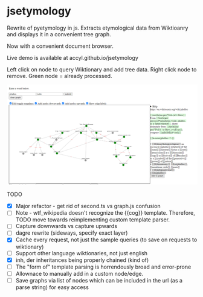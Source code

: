 # jsetymology

Rewrite of pyetymology in js. 
Extracts etymological data from Wiktioanry and displays it in a convenient tree graph.

Now with a convenient document browser.

Live demo is available at accyl.github.io/jsetymology

Left click on node to query Wiktionary and add tree data.
Right click node to remove.
Green node = already processed.

![Fun sample image: ](https://github.com/accyl/jsetymology/blob/master/ballena2.png?raw=true)


TODO
 - [x] Major refactor - get rid of second.ts vs graph.js confusion
 - [ ] Note - wtf_wikipedia doesn't recognize the {{cog}} template. Therefore, TODO move towards reimplementing custom template parser.
 - [ ] Capture downwards vs capture upwards
 - [ ] dagre rewrite (sideways, specify exact layer)
 - [x] Cache every request, not just the sample queries (to save on requests to wiktionary)
 - [ ] Support other language wiktionaries, not just english
 - [x] inh, der inheritances being properly chained (kind of)
 - [ ] The "form of" template parsing is horrendously broad and error-prone
 - [ ] Allownace to manually add in a custom node/edge.
 - [ ] Save graphs via list of nodes which can be included in the url (as a parse string) for easy access